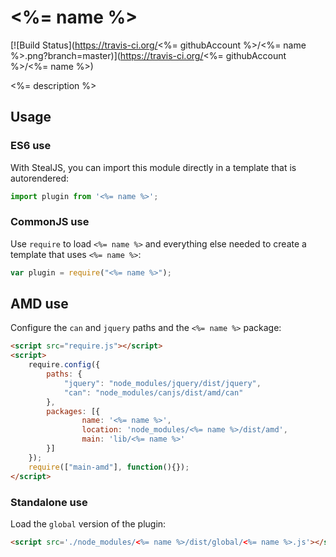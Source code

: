 # <%= name %>

[![Build Status](https://travis-ci.org/<%= githubAccount %>/<%= name %>.png?branch=master)](https://travis-ci.org/<%= githubAccount %>/<%= name %>)

<%= description %>

## Usage

### ES6 use

With StealJS, you can import this module directly in a template that is autorendered:

```js
import plugin from '<%= name %>';
```

### CommonJS use

Use `require` to load `<%= name %>` and everything else
needed to create a template that uses `<%= name %>`:

```js
var plugin = require("<%= name %>");
```

## AMD use

Configure the `can` and `jquery` paths and the `<%= name %>` package:

```html
<script src="require.js"></script>
<script>
	require.config({
	    paths: {
	        "jquery": "node_modules/jquery/dist/jquery",
	        "can": "node_modules/canjs/dist/amd/can"
	    },
	    packages: [{
		    	name: '<%= name %>',
		    	location: 'node_modules/<%= name %>/dist/amd',
		    	main: 'lib/<%= name %>'
	    }]
	});
	require(["main-amd"], function(){});
</script>
```

### Standalone use

Load the `global` version of the plugin:

```html
<script src='./node_modules/<%= name %>/dist/global/<%= name %>.js'></script>
```
